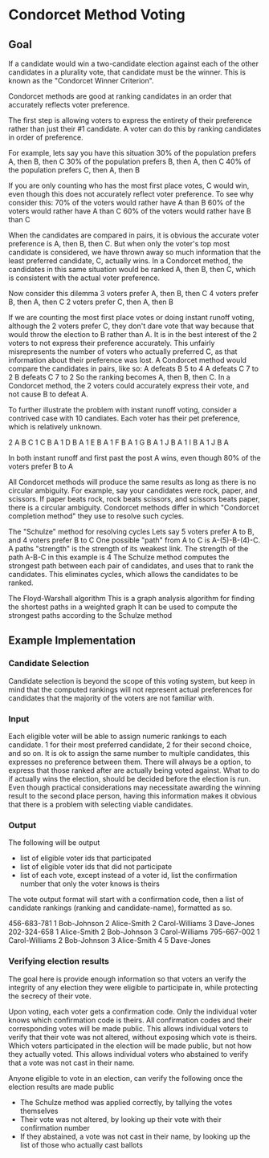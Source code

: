 # Condorcet Method Voting

## Goal
If a candidate would win a two-candidate election against each of the other candidates in a plurality vote, that candidate must be the winner.
This is known as the "Condorcet Winner Criterion".

Condorcet methods are good at ranking candidates in an order that accurately reflects voter preference.

The first step is allowing voters to express the entirety of their preference rather than just their #1 candidate.
A voter can do this by ranking candidates in order of preference.

For example, lets say you have this situation
30% of the population prefers A, then B, then C
30% of the population prefers B, then A, then C
40% of the population prefers C, then A, then B

If you are only counting who has the most first place votes, C would win, even though this does not accurately reflect voter preference.
To see why consider this:
70% of the voters would rather have A than B
60% of the voters would rather have A than C
60% of the voters would rather have B than C

When the candidates are compared in pairs, it is obvious the accurate voter preference is A, then B, then C.
But when only the voter's top most candidate is considered, we have thrown away so much information that the least preferred candidate, C, actually wins.
In a Condorcet method, the candidates in this same situation would be ranked A, then B, then C, which is consistent with the actual voter preference.

Now consider this dilemma
3 voters prefer A, then B, then C
4 voters prefer B, then A, then C
2 voters prefer C, then A, then B

If we are counting the most first place votes or doing instant runoff voting, although the 2 voters prefer C, they don't dare vote that way because that would throw the election to B rather than A.
It is in the best interest of the 2 voters to not express their preference accurately.
This unfairly misrepresents the number of voters who actually preferred C, as that information about their preference was lost.
A Condorcet method would compare the candidates in pairs, like so:
A defeats B 5 to 4
A defeats C 7 to 2
B defeats C 7 to 2
So the ranking becomes A, then B, then C.
In a Condorcet method, the 2 voters could accurately express their vote, and not cause B to defeat A.


To further illustrate the problem with instant runoff voting, consider a contrived case with 10 candiates.
Each voter has their pet preference, which is relatively unknown.


2 A B C
1 C B A
1 D B A
1 E B A
1 F B A
1 G B A
1 J B A
1 I B A
1 J B A

In both instant runoff and first past the post A wins, even though 80% of the voters prefer B to A 


All Condorcet methods will produce the same results as long as there is no circular ambiguity.
For example, say your candidates were rock, paper, and scissors.
If paper beats rock, rock beats scissors, and scissors beats paper, there is a circular ambiguity.
Condorcet methods differ in which "Condorcet completion method" they use to resolve such cycles.

The "Schulze" method for resolving cycles
Lets say 5 voters prefer A to B, and 4 voters prefer B to C
One possible "path" from A to C is A-(5)-B-(4)-C.
A paths "strength" is the strength of its weakest link.  The strength of the path A-B-C in this example is 4
The Schulze method computes the strongest path between each pair of candidates, and uses that to rank the candidates.
This eliminates cycles, which allows the candidates to be ranked.

The Floyd-Warshall algorithm
This is a graph analysis algorithm for finding the shortest paths in a weighted graph
It can be used to compute the strongest paths according to the Schulze method


<first past the post counter-example>

<instant run-off counter counter-example>

## Example Implementation

### Candidate Selection
Candidate selection is beyond the scope of this voting system, 
but keep in mind that the computed rankings will not represent actual preferences for candidates that the majority of the voters are not familiar with.

### Input

Each eligible voter will be able to assign numeric rankings to each candidate.
1 for their most preferred candidate, 2 for their second choice, and so on.
It is ok to assign the same number to multiple candidates, this expresses no preference between them.
There will always be a <no candidate> option, to express that those ranked after <no candidate> are actually being voted against.
What to do if <no candidate> actually wins the election, should be decided before the election is run.
Even though practical considerations may necessitate awarding the winning result to the second place person,
having this information makes it obvious that there is a problem with selecting viable candidates.   

### Output

The following will be output
- list of eligible voter ids that participated
- list of eligible voter ids that did not participate
- list of each vote, except instead of a voter id, list the confirmation number that only the voter knows is theirs

The vote output format will start with a confirmation code, then a list of candidate rankings (ranking and candidate-name), formatted as so.

456-683-781 1 Bob-Johnson 2 Alice-Smith 2 Carol-Williams 3 Dave-Jones 
202-324-658 1 Alice-Smith 2 Bob-Johnson 3 Carol-Williams
795-667-002 1 Carol-Williams 2 Bob-Johnson 3 Alice-Smith 4 <no-candidate> 5 Dave-Jones




### Verifying election results

The goal here is provide enough information so that voters an verify the integrity of any election they were eligible to participate in, while protecting the secrecy of their vote.   

Upon voting, each voter gets a confirmation code.
Only the individual voter knows which confirmation code is theirs.
All confirmation codes and their corresponding votes will be made public.
This allows individual voters to verify that their vote was not altered, without exposing which vote is theirs.
Which voters participated in the election will be made public, but not how they actually voted.
This allows individual voters who abstained to verify that a vote was not cast in their name.

Anyone eligible to vote in an election, can verify the following once the election results are made public
- The Schulze method was applied correctly, by tallying the votes themselves 
- Their vote was not altered, by looking up their vote with their confirmation number
- If they abstained, a vote was not cast in their name, by looking up the list of those who actually cast ballots
 